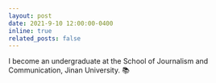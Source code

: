 ```yaml
---
layout: post
date: 2021-9-10 12:00:00-0400
inline: true
related_posts: false
---
```


I become an undergraduate at the School of Journalism and Communication, Jinan University. 📚

